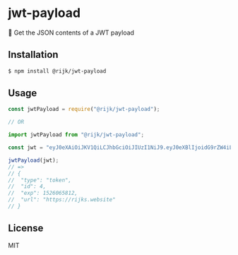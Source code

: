 # jwt-payload
🔑 Get the JSON contents of a JWT payload

## Installation

```bash
$ npm install @rijk/jwt-payload
```

## Usage

```js
const jwtPayload = require("@rijk/jwt-payload");

// OR

import jwtPayload from "@rijk/jwt-payload";

const jwt = "eyJ0eXAiOiJKV1QiLCJhbGciOiJIUzI1NiJ9.eyJ0eXBlIjoidG9rZW4iLCJpZCI6NCwiZXhwIjoxNTI2MDY1ODEyLCJ1cmwiOiJodHRwczovL3JpamtzLndlYnNpdGUifQ.ipzdIiYfYvGKeCJhTmtLzBsVnidtU8k_0VhPZ5bfwCw";

jwtPayload(jwt);
// =>
// {
//  "type": "token",
//  "id": 4,
//  "exp": 1526065812,
//  "url": "https://rijks.website"
// }
```

## License
MIT
